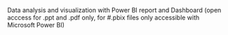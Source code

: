 Data analysis and visualization with Power BI report and Dashboard
(open acccess for .ppt and .pdf only, for #.pbix files only accessible with Microsoft Power BI)
